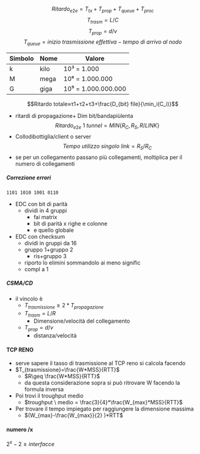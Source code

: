 $$Ritardo_{e2e​}=T_{tx}​+T_{prop​}+T_{queue}​+T_{proc}​$$
$$T_{trasm}​=L/C​$$
$$T_{prop}​=d/v​$$
$$T_{queue​}=inizio \ trasmissione \ effettiva−tempo \ di \ arrivo \ al \ nodo$$

| Simbolo | Nome | Valore              |
| ------- | ---- | ------------------- |
| k       | kilo | 10³ = 1.000         |
| M       | mega | 10⁶ = 1.000.000     |
| G       | giga | 10⁹ = 1.000.000.000 |


$$Ritardo totale≈τ1​+τ2​+τ3​+\frac{D_{bit} file}{\min_i(C_i)}$$
- ritardi di propagazione+ Dim bit/bandapiùlenta
$$Ritardo_{e2e​}\ 1 \ tunnel= MIN\{R_C,R_S,R/LINK\}$$
- Collodibottiglia/client o server 
$$ Tempo \ utilizzo \ singolo \ link =R_S/R_C$$
- se per un collegamento passano più collegamenti, moltiplica per il numero di collegamenti
##### Correzione errori
`1101 1010 1001 0110`
- EDC con bit di parità
	- dividi in 4 gruppi
		- fai matrix
		- bit di parità x righe e colonne
		- e quello globale
- EDC con checksum
	- dividi in gruppi da 16
	- gruppo 1+gruppo 2
		- ris+gruppo 3
	- riporto lo elimini sommandolo ai meno signific
	- compl a 1

##### CSMA/CD
- il vincolo è
	- $T_{trasmissione} \geq 2*T_{propagazione}$ 
	- $T_{trasm}​=L/R$
		- Dimensione/velocità del collegamento
	- $T_{prop}​=d/v​$
		- distanza/velocità
#### TCP RENO
- serve sapere il tasso di trasmissione al TCP reno si calcola facendo
- $T_{trasmissione}=\frac{W*MSS}{RTT}$
	- $R\geq \frac{W*MSS}{RTT}$ 
	- da questa considerazione  sopra si può ritrovare W facendo la formula inversa
- Poi trovi il troughput medio 
	- $troughput \ medio = \frac{3}{4}*\frac{W_{max}*MSS}{RTT}$ 
- Per trovare il tempo impiegato per raggiungere la dimensione massima
	- $(W_{max}-\frac{W_{max}}{2} )*RTT$  

#### numero /x
$2^x-2\geq interfacce$ 
